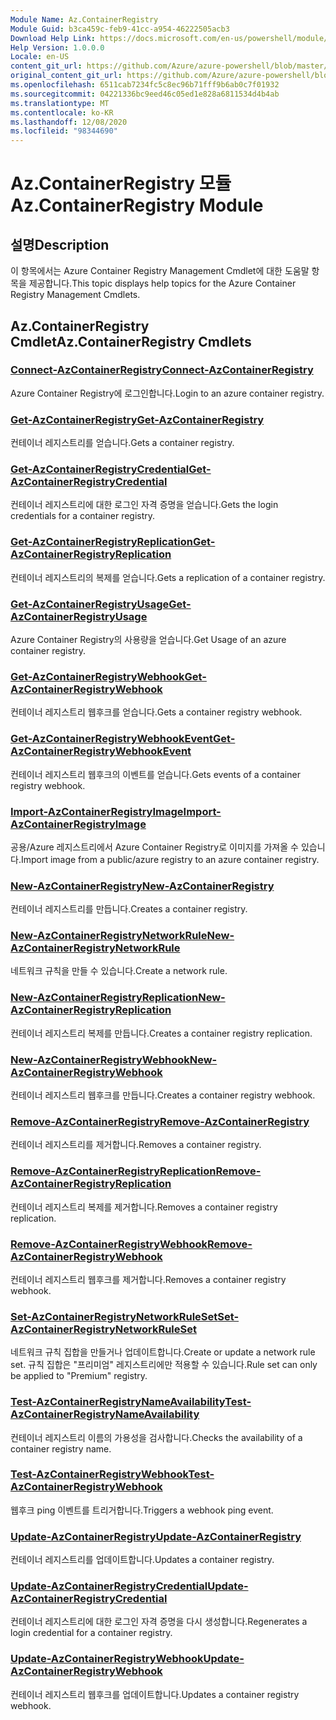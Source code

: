 ```yaml
---
Module Name: Az.ContainerRegistry
Module Guid: b3ca459c-feb9-41cc-a954-46222505acb3
Download Help Link: https://docs.microsoft.com/en-us/powershell/module/az.containerregistry
Help Version: 1.0.0.0
Locale: en-US
content_git_url: https://github.com/Azure/azure-powershell/blob/master/src/ContainerRegistry/ContainerRegistry/help/Az.ContainerRegistry.md
original_content_git_url: https://github.com/Azure/azure-powershell/blob/master/src/ContainerRegistry/ContainerRegistry/help/Az.ContainerRegistry.md
ms.openlocfilehash: 6511cab7234fc5c8ec96b71fff9b6ab0c7f01932
ms.sourcegitcommit: 04221336bc9eed46c05ed1e828a6811534d4b4ab
ms.translationtype: MT
ms.contentlocale: ko-KR
ms.lasthandoff: 12/08/2020
ms.locfileid: "98344690"
---
```

# <span data-ttu-id="3d47c-101">Az.ContainerRegistry 모듈</span><span class="sxs-lookup"><span data-stu-id="3d47c-101">Az.ContainerRegistry Module</span></span>
## <span data-ttu-id="3d47c-102">설명</span><span class="sxs-lookup"><span data-stu-id="3d47c-102">Description</span></span>
<span data-ttu-id="3d47c-103">이 항목에서는 Azure Container Registry Management Cmdlet에 대한 도움말 항목을 제공합니다.</span><span class="sxs-lookup"><span data-stu-id="3d47c-103">This topic displays help topics for the Azure Container Registry Management Cmdlets.</span></span>

## <span data-ttu-id="3d47c-104">Az.ContainerRegistry Cmdlet</span><span class="sxs-lookup"><span data-stu-id="3d47c-104">Az.ContainerRegistry Cmdlets</span></span>
### [<span data-ttu-id="3d47c-105">Connect-AzContainerRegistry</span><span class="sxs-lookup"><span data-stu-id="3d47c-105">Connect-AzContainerRegistry</span></span>](Connect-AzContainerRegistry.md)
<span data-ttu-id="3d47c-106">Azure Container Registry에 로그인합니다.</span><span class="sxs-lookup"><span data-stu-id="3d47c-106">Login to an azure container registry.</span></span>

### [<span data-ttu-id="3d47c-107">Get-AzContainerRegistry</span><span class="sxs-lookup"><span data-stu-id="3d47c-107">Get-AzContainerRegistry</span></span>](Get-AzContainerRegistry.md)
<span data-ttu-id="3d47c-108">컨테이너 레지스트리를 얻습니다.</span><span class="sxs-lookup"><span data-stu-id="3d47c-108">Gets a container registry.</span></span>

### [<span data-ttu-id="3d47c-109">Get-AzContainerRegistryCredential</span><span class="sxs-lookup"><span data-stu-id="3d47c-109">Get-AzContainerRegistryCredential</span></span>](Get-AzContainerRegistryCredential.md)
<span data-ttu-id="3d47c-110">컨테이너 레지스트리에 대한 로그인 자격 증명을 얻습니다.</span><span class="sxs-lookup"><span data-stu-id="3d47c-110">Gets the login credentials for a container registry.</span></span>

### [<span data-ttu-id="3d47c-111">Get-AzContainerRegistryReplication</span><span class="sxs-lookup"><span data-stu-id="3d47c-111">Get-AzContainerRegistryReplication</span></span>](Get-AzContainerRegistryReplication.md)
<span data-ttu-id="3d47c-112">컨테이너 레지스트리의 복제를 얻습니다.</span><span class="sxs-lookup"><span data-stu-id="3d47c-112">Gets a replication of a container registry.</span></span>

### [<span data-ttu-id="3d47c-113">Get-AzContainerRegistryUsage</span><span class="sxs-lookup"><span data-stu-id="3d47c-113">Get-AzContainerRegistryUsage</span></span>](Get-AzContainerRegistryUsage.md)
<span data-ttu-id="3d47c-114">Azure Container Registry의 사용량을 얻습니다.</span><span class="sxs-lookup"><span data-stu-id="3d47c-114">Get Usage of an azure container registry.</span></span>

### [<span data-ttu-id="3d47c-115">Get-AzContainerRegistryWebhook</span><span class="sxs-lookup"><span data-stu-id="3d47c-115">Get-AzContainerRegistryWebhook</span></span>](Get-AzContainerRegistryWebhook.md)
<span data-ttu-id="3d47c-116">컨테이너 레지스트리 웹후크를 얻습니다.</span><span class="sxs-lookup"><span data-stu-id="3d47c-116">Gets a container registry webhook.</span></span>

### [<span data-ttu-id="3d47c-117">Get-AzContainerRegistryWebhookEvent</span><span class="sxs-lookup"><span data-stu-id="3d47c-117">Get-AzContainerRegistryWebhookEvent</span></span>](Get-AzContainerRegistryWebhookEvent.md)
<span data-ttu-id="3d47c-118">컨테이너 레지스트리 웹후크의 이벤트를 얻습니다.</span><span class="sxs-lookup"><span data-stu-id="3d47c-118">Gets events of a container registry webhook.</span></span>

### [<span data-ttu-id="3d47c-119">Import-AzContainerRegistryImage</span><span class="sxs-lookup"><span data-stu-id="3d47c-119">Import-AzContainerRegistryImage</span></span>](Import-AzContainerRegistryImage.md)
<span data-ttu-id="3d47c-120">공용/Azure 레지스트리에서 Azure Container Registry로 이미지를 가져올 수 있습니다.</span><span class="sxs-lookup"><span data-stu-id="3d47c-120">Import image from a public/azure registry to an azure container registry.</span></span>

### [<span data-ttu-id="3d47c-121">New-AzContainerRegistry</span><span class="sxs-lookup"><span data-stu-id="3d47c-121">New-AzContainerRegistry</span></span>](New-AzContainerRegistry.md)
<span data-ttu-id="3d47c-122">컨테이너 레지스트리를 만듭니다.</span><span class="sxs-lookup"><span data-stu-id="3d47c-122">Creates a container registry.</span></span>

### [<span data-ttu-id="3d47c-123">New-AzContainerRegistryNetworkRule</span><span class="sxs-lookup"><span data-stu-id="3d47c-123">New-AzContainerRegistryNetworkRule</span></span>](New-AzContainerRegistryNetworkRule.md)
<span data-ttu-id="3d47c-124">네트워크 규칙을 만들 수 있습니다.</span><span class="sxs-lookup"><span data-stu-id="3d47c-124">Create a network rule.</span></span>

### [<span data-ttu-id="3d47c-125">New-AzContainerRegistryReplication</span><span class="sxs-lookup"><span data-stu-id="3d47c-125">New-AzContainerRegistryReplication</span></span>](New-AzContainerRegistryReplication.md)
<span data-ttu-id="3d47c-126">컨테이너 레지스트리 복제를 만듭니다.</span><span class="sxs-lookup"><span data-stu-id="3d47c-126">Creates a container registry replication.</span></span>

### [<span data-ttu-id="3d47c-127">New-AzContainerRegistryWebhook</span><span class="sxs-lookup"><span data-stu-id="3d47c-127">New-AzContainerRegistryWebhook</span></span>](New-AzContainerRegistryWebhook.md)
<span data-ttu-id="3d47c-128">컨테이너 레지스트리 웹후크를 만듭니다.</span><span class="sxs-lookup"><span data-stu-id="3d47c-128">Creates a container registry webhook.</span></span>

### [<span data-ttu-id="3d47c-129">Remove-AzContainerRegistry</span><span class="sxs-lookup"><span data-stu-id="3d47c-129">Remove-AzContainerRegistry</span></span>](Remove-AzContainerRegistry.md)
<span data-ttu-id="3d47c-130">컨테이너 레지스트리를 제거합니다.</span><span class="sxs-lookup"><span data-stu-id="3d47c-130">Removes a container registry.</span></span>

### [<span data-ttu-id="3d47c-131">Remove-AzContainerRegistryReplication</span><span class="sxs-lookup"><span data-stu-id="3d47c-131">Remove-AzContainerRegistryReplication</span></span>](Remove-AzContainerRegistryReplication.md)
<span data-ttu-id="3d47c-132">컨테이너 레지스트리 복제를 제거합니다.</span><span class="sxs-lookup"><span data-stu-id="3d47c-132">Removes a container registry replication.</span></span>

### [<span data-ttu-id="3d47c-133">Remove-AzContainerRegistryWebhook</span><span class="sxs-lookup"><span data-stu-id="3d47c-133">Remove-AzContainerRegistryWebhook</span></span>](Remove-AzContainerRegistryWebhook.md)
<span data-ttu-id="3d47c-134">컨테이너 레지스트리 웹후크를 제거합니다.</span><span class="sxs-lookup"><span data-stu-id="3d47c-134">Removes a container registry webhook.</span></span>

### [<span data-ttu-id="3d47c-135">Set-AzContainerRegistryNetworkRuleSet</span><span class="sxs-lookup"><span data-stu-id="3d47c-135">Set-AzContainerRegistryNetworkRuleSet</span></span>](Set-AzContainerRegistryNetworkRuleSet.md)
<span data-ttu-id="3d47c-136">네트워크 규칙 집합을 만들거나 업데이트합니다.</span><span class="sxs-lookup"><span data-stu-id="3d47c-136">Create or update a network rule set.</span></span> <span data-ttu-id="3d47c-137">규칙 집합은 "프리미엄" 레지스트리에만 적용할 수 있습니다.</span><span class="sxs-lookup"><span data-stu-id="3d47c-137">Rule set can only be applied to "Premium" registry.</span></span>

### [<span data-ttu-id="3d47c-138">Test-AzContainerRegistryNameAvailability</span><span class="sxs-lookup"><span data-stu-id="3d47c-138">Test-AzContainerRegistryNameAvailability</span></span>](Test-AzContainerRegistryNameAvailability.md)
<span data-ttu-id="3d47c-139">컨테이너 레지스트리 이름의 가용성을 검사합니다.</span><span class="sxs-lookup"><span data-stu-id="3d47c-139">Checks the availability of a container registry name.</span></span>

### [<span data-ttu-id="3d47c-140">Test-AzContainerRegistryWebhook</span><span class="sxs-lookup"><span data-stu-id="3d47c-140">Test-AzContainerRegistryWebhook</span></span>](Test-AzContainerRegistryWebhook.md)
<span data-ttu-id="3d47c-141">웹후크 ping 이벤트를 트리거합니다.</span><span class="sxs-lookup"><span data-stu-id="3d47c-141">Triggers a webhook ping event.</span></span>

### [<span data-ttu-id="3d47c-142">Update-AzContainerRegistry</span><span class="sxs-lookup"><span data-stu-id="3d47c-142">Update-AzContainerRegistry</span></span>](Update-AzContainerRegistry.md)
<span data-ttu-id="3d47c-143">컨테이너 레지스트리를 업데이트합니다.</span><span class="sxs-lookup"><span data-stu-id="3d47c-143">Updates a container registry.</span></span>

### [<span data-ttu-id="3d47c-144">Update-AzContainerRegistryCredential</span><span class="sxs-lookup"><span data-stu-id="3d47c-144">Update-AzContainerRegistryCredential</span></span>](Update-AzContainerRegistryCredential.md)
<span data-ttu-id="3d47c-145">컨테이너 레지스트리에 대한 로그인 자격 증명을 다시 생성합니다.</span><span class="sxs-lookup"><span data-stu-id="3d47c-145">Regenerates a login credential for a container registry.</span></span>

### [<span data-ttu-id="3d47c-146">Update-AzContainerRegistryWebhook</span><span class="sxs-lookup"><span data-stu-id="3d47c-146">Update-AzContainerRegistryWebhook</span></span>](Update-AzContainerRegistryWebhook.md)
<span data-ttu-id="3d47c-147">컨테이너 레지스트리 웹후크를 업데이트합니다.</span><span class="sxs-lookup"><span data-stu-id="3d47c-147">Updates a container registry webhook.</span></span>


